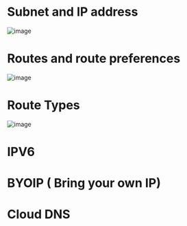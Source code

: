 # Subnet and IP address

![image](https://github.com/user-attachments/assets/2e62c514-6c84-43ce-a3cc-39cb5cc0c30b)


# Routes and route preferences

![image](https://github.com/user-attachments/assets/6ddd00ed-3373-4464-9d3c-45adb939dd83)

# Route Types


![image](https://github.com/user-attachments/assets/0d71f4dd-b8bb-4bd0-8420-c51a10a1d91c)


# IPV6


# BYOIP ( Bring your own IP)

# Cloud DNS


